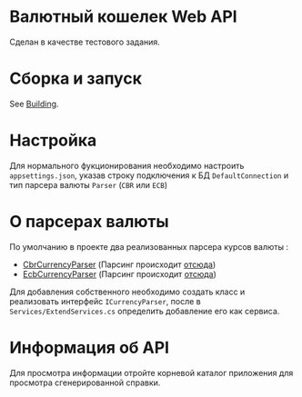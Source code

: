 # Валютный кошелек Web API
 Сделан в качестве тестового задания.

# Сборка и запуск
 See [Building](https://github.com/dotnet/aspnetcore/blob/master/docs/BuildFromSource.md).

# Настройка
 Для нормального фукционирования необходимо настроить  `appsettings.json`, указав строку подключения к БД `DefaultConnection` и тип парсера валюты `Parser` (`СBR` или `ECB`)
 
# О парсерах валюты
 По умолчанию в проекте два реализованных парсера курсов валюты :
  - [CbrCurrencyParser](https://github.com/volef/CurrencyPurse/blob/master/Services/Convert/CBRCurrencyParser.cs) (Парсинг происходит [отсюда](https://www.cbr-xml-daily.ru/daily.xml))
  - [EcbCurrencyParser](/Services/Convert/ECBCurrencyParser.cs) (Парсинг происходит [отсюда](https://www.ecb.europa.eu/stats/eurofxref/eurofxref-daily.xml))
 
 Для добавления собственного необходимо создать класс и реализовать интерфейс `ICurrencyParser`, после в `Services/ExtendServices.cs` определить добавление его как сервиса.
 
# Информация об API 
 Для просмотра информации отройте корневой каталог приложения для просмотра сгенерированной справки.
